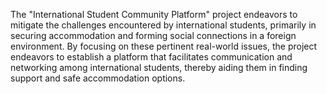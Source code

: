 The "International Student Community Platform" project endeavors to mitigate the challenges encountered by international students, primarily in securing accommodation and forming social connections in a foreign environment. By focusing on these pertinent real-world issues, the project endeavors to establish a platform that facilitates communication and networking among international students, thereby aiding them in finding support and safe accommodation options.
